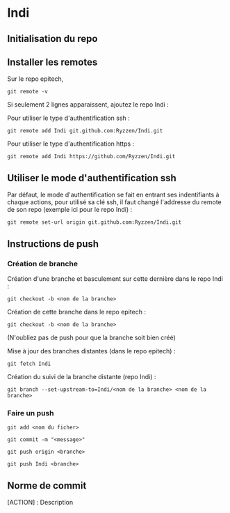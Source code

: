# Indi

## Initialisation du repo

## Installer les remotes

Sur le repo epitech,

``` git remote -v ```

Si seulement 2 lignes apparaissent, ajoutez le repo Indi :

Pour utiliser le type d'authentification ssh :

 ``` git remote add Indi git.github.com:Ryzzen/Indi.git ```

 Pour utiliser le type d'authentification https :

 ``` git remote add Indi https://github.com/Ryzzen/Indi.git ```

 ## Utiliser le mode d'authentification ssh

 Par défaut, le mode d'authentification se fait en entrant ses indentifiants à chaque actions, pour utilisé sa clé ssh, il faut changé l'addresse du remote de son repo (exemple ici pour le repo Indi) :

 ``` git remote set-url origin git.github.com:Ryzzen/Indi.git ```

## Instructions de push

### Création de branche

Création d'une branche et basculement sur cette dernière dans le repo Indi :

``` git checkout -b <nom de la branche> ```

Création de cette branche dans le repo epitech :

``` git checkout -b <nom de la branche> ```

(N'oubliez pas de push pour que la branche soit bien créé)

Mise à jour des branches distantes (dans le repo epitech) :

``` git fetch Indi ```

Création du suivi de la branche distante (repo Indi) :

``` git branch --set-upstream-to=Indi/<nom de la branche> <nom de la branche> ```

### Faire un push

``` git add <nom du ficher> ```

``` git commit -m "<message>" ```

``` git push origin <branche> ```

``` git push Indi <branche> ```

## Norme de commit

[ACTION] : Description